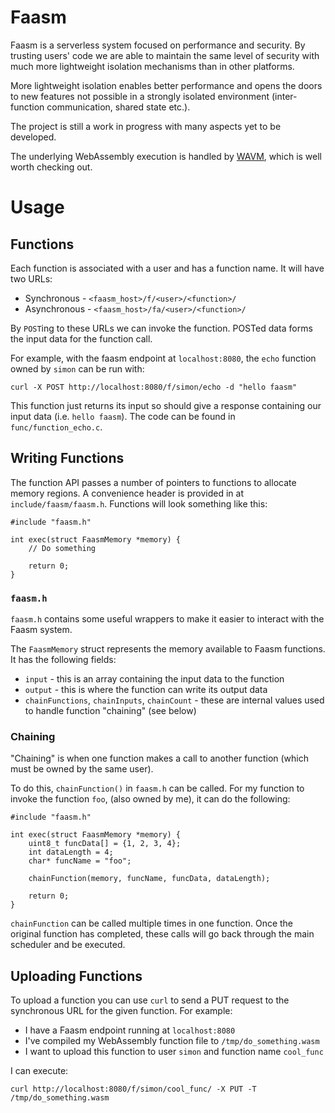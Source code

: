 # Faasm

Faasm is a serverless system focused on performance and security. By trusting users' code we are able to maintain the same level of security with much more lightweight isolation mechanisms than in other platforms.

More lightweight isolation enables better performance and opens the doors to new features not possible in a strongly isolated environment (inter-function communication, shared state etc.).

The project is still a work in progress with many aspects yet to be developed.

The underlying WebAssembly execution is handled by [WAVM](https://github.com/WAVM/WAVM), which is well worth checking out.

# Usage

## Functions

Each function is associated with a user and has a function name. It will have two URLs:

- Synchronous - `<faasm_host>/f/<user>/<function>/`
- Asynchronous - `<faasm_host>/fa/<user>/<function>/`

By `POST`ing to these URLs we can invoke the function. POSTed data forms the input data for the function call.

For example, with the faasm endpoint at `localhost:8080`, the `echo` function owned by `simon` can be run with:

```
curl -X POST http://localhost:8080/f/simon/echo -d "hello faasm"
```

This function just returns its input so should give a response containing our input data (i.e. `hello faasm`).
The code can be found in `func/function_echo.c`.

## Writing Functions

The function API passes a number of pointers to functions to allocate memory regions. A convenience header is
provided in at `include/faasm/faasm.h`. Functions will look something like this:

```
#include "faasm.h"

int exec(struct FaasmMemory *memory) {
    // Do something

    return 0;
}
```

### `faasm.h`

`faasm.h` contains some useful wrappers to make it easier to interact with the Faasm system.

The `FaasmMemory` struct represents the memory available to Faasm functions. It has the following fields:

- `input` - this is an array containing the input data to the function
- `output` - this is where the function can write its output data
- `chainFunctions`, `chainInputs`, `chainCount` - these are internal values used to handle function "chaining" (see below)

### Chaining

"Chaining" is when one function makes a call to another function (which must be owned by the same user).

To do this, `chainFunction()` in `faasm.h` can be called. For my function to invoke the function `foo`,
(also owned by me), it can do the following:

```
#include "faasm.h"

int exec(struct FaasmMemory *memory) {
    uint8_t funcData[] = {1, 2, 3, 4};
    int dataLength = 4;
    char* funcName = "foo";

    chainFunction(memory, funcName, funcData, dataLength);

    return 0;
}
```

`chainFunction` can be called multiple times in one function. Once the original function has completed, these
calls will go back through the main scheduler and be executed.

## Uploading Functions

To upload a function you can use `curl` to send a PUT request to the synchronous URL for the given function.
For example:

- I have a Faasm endpoint running at `localhost:8080`
- I've compiled my WebAssembly function file to `/tmp/do_something.wasm`
- I want to upload this function to user `simon` and function name `cool_func`

I can execute:

```
curl http://localhost:8080/f/simon/cool_func/ -X PUT -T /tmp/do_something.wasm
```


